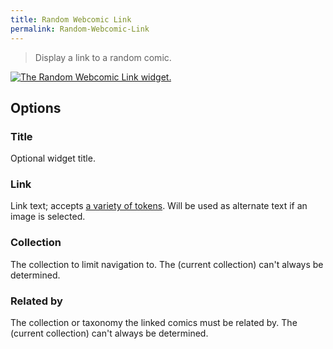 ```yaml
---
title: Random Webcomic Link
permalink: Random-Webcomic-Link
---
```


> Display a link to a random comic.

[![The Random Webcomic Link widget.](srv/Random-Webcomic-Link.png)](srv/Random-Webcomic-Link.png)

## Options

### Title
Optional widget title.

### Link
Link text; accepts
[a variety of tokens](get_webcomic_link_tokens). Will be used as alternate
text if an image is selected.

### Collection
The collection to limit navigation to. The (current
collection) can't always be determined.

### Related by
The collection or taxonomy the linked comics must be
related by. The (current collection) can't always be determined.
